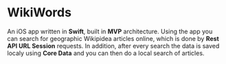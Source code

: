 # WikiWords

An iOS app written in **Swift**, built in **MVP** architecture. Using the app you can search for geographic Wikipidea articles online, which is done by **Rest API URL Session** requests. In addition, after every search the data is saved localy using **Core Data** and you can then do a local search of articles.
